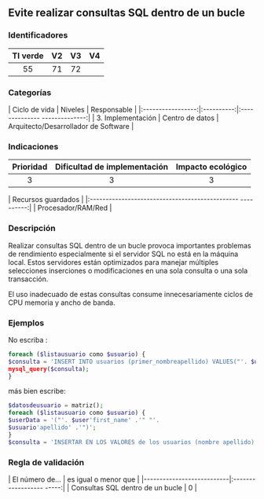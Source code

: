 ## Evite realizar consultas SQL dentro de un bucle

 ### Identificadores

 | TI verde | V2 | V3 | V4 |
 |:-------:|:---:|:---:|:----:|
 | 55 | 71 | 72 | |

 ### Categorías

 | Ciclo de vida | Niveles | Responsable |
 |:-----------------:|:----------:|:-------------- --------------:|
 | 3. Implementación | Centro de datos | Arquitecto/Desarrollador de Software |

 ### Indicaciones

 | Prioridad | Dificultad de implementación | Impacto ecológico |
 |:------------------:|:-------------------------: |:-----------------:|
 | 3 | 3 | 3 |

 | Recursos guardados |
 |:----------------------------------------------- ----------:|
 | Procesador/RAM/Red |

 ### Descripción

 Realizar consultas SQL dentro de un bucle provoca importantes problemas de rendimiento especialmente si el servidor SQL no está en la máquina local.
Estos servidores están optimizados para manejar múltiples selecciones inserciones o modificaciones en una sola consulta o una sola transacción.

El uso inadecuado de estas consultas consume innecesariamente ciclos de CPU memoria y ancho de banda.

 ### Ejemplos

 No escriba :
 ```php
 foreach ($listausuario como $usuario) {
 $consulta = 'INSERT INTO usuarios (primer_nombreapellido) VALUES("'. $usuario'primer_nombre' .'" "'. $usuario'apellido' .'")';
 mysql_query($consulta);
 }
 ```
 más bien escribe:
 ```php
 $datosdeusuario = matriz();
 foreach ($listausuario como $usuario) {
 $userData = '("'. $user'first_name' .'" "'.
 $usuario'apellido' .'")';
 }
 $consulta = 'INSERTAR EN LOS VALORES de los usuarios (nombre apellido)'. implosionar('' $datosdeusuario); mysql_query($consulta);
 ```

 ### Regla de validación

 | El número de... | es igual o menor que |
 |---------------------------|:------------------ -----:|
 | Consultas SQL dentro de un bucle | 0 |
